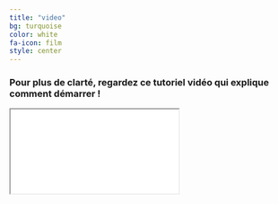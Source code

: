 ```yaml
---
title: "video"
bg: turquoise
color: white
fa-icon: film
style: center
---
```


### Pour plus de clarté, regardez ce tutoriel vidéo qui explique comment démarrer !

<div class="icontain"><iframe src="//www.youtube.com/embed/ohWJ8mUAcak" allowfullscreen></iframe></div>

